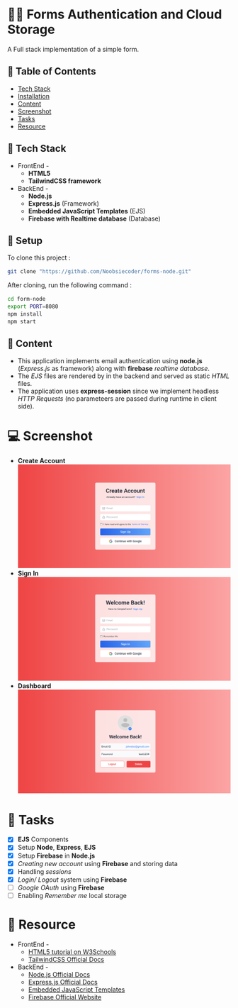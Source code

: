# 👨‍💻 Forms Authentication and Cloud Storage

A Full stack implementation of a simple form.

## 📜 Table of Contents

- [Tech Stack](#🔨-Tech-Stack)
- [Installation](#🚀-Setup)
- [Content](#📑-Content)
- [Screenshot](#💻-Screenshot)
- [Tasks](#📝-Tasks)
- [Resource](#📕-Resource)

## 🔨 Tech Stack

- FrontEnd -
  - **HTML5**
  - **TailwindCSS framework**
- BackEnd -
  - **Node.js**
  - **Express.js** (Framework)
  - **Embedded JavaScript Templates** (EJS)
  - **Firebase with Realtime database** (Database)

## 🚀 Setup

To clone this project :

```bash
git clone "https://github.com/Noobsiecoder/forms-node.git"
```

After cloning, run the following command :

```bash
cd form-node
export PORT=8080
npm install
npm start
```

## 📑 Content

- This application implements email authentication using **node.js** (_Express.js_ as framework) along with **firebase** _realtime database_.
- The _EJS_ files are rendered by in the backend and served as static _HTML_ files.
- The application uses **express-session** since we implement headless _HTTP Requests_ (no parameteers are passed during runtime in client side).

# 💻 Screenshot

- **Create Account**
  ![create-account](https://raw.githubusercontent.com/Noobsiecoder/forms-tailwind/main/src/assets/image/create_account.png)
  <br>
- **Sign In**
  ![sign-in](https://raw.githubusercontent.com/Noobsiecoder/forms-tailwind/main/src/assets/image/log_in.png)
  <br>
- **Dashboard**
  ![dashboard](https://raw.githubusercontent.com/Noobsiecoder/forms-tailwind/main/src/assets/image/dashboard.png)

# 📝 Tasks

- [x] **EJS** Components
- [x] Setup **Node**, **Express**, **EJS**
- [x] Setup **Firebase** in **Node.js**
- [x] _Creating new account_ using **Firebase** and storing data
- [x] Handling _sessions_
- [x] _Login/ Logout_ system using **Firebase**
- [ ] _Google OAuth_ using **Firebase**
- [ ] Enabling _Remember me_ local storage

# 📕 Resource

- FrontEnd -
  - [HTML5 tutorial on W3Schools](https://www.w3schools.com/html/)
  - [TailwindCSS Official Docs](https://tailwindcss.com/)
- BackEnd -
  - [Node.js Official Docs](https://nodejs.dev/learn)
  - [Express.js Official Docs](https://expressjs.com/)
  - [Embedded JavaScript Templates](https://ejs.co/)
  - [Firebase Official Website](https://firebase.google.com/)
